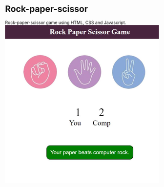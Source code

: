 # Rock-paper-scissor
 Rock-paper-scissor game using HTML, CSS and Javascript.
 <br>
<img src="game.JPG">
